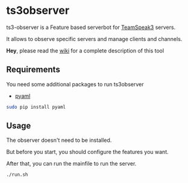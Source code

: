 ts3observer
============

ts3-observer is a Feature based serverbot for [TeamSpeak3] servers.

It allows to observe specific servers and manage clients and channels.

__Hey__, please read the [wiki] for a complete description of this tool


Requirements
------------

You need some additional packages to run ts3observer

* [pyaml]

```sh
sudo pip install pyaml
```

Usage
-----

The observer doesn't need to be installed.

But before you start, you should configure the features you want.

After that, you can run the mainfile to run the server.

```sh
./run.sh
```


[TeamSpeak3]:http://www.teamspeak.com/?page=teamspeak3
[wiki]:https://github.com/HWDexperte/ts3observer/wiki
[pyaml]:https://pypi.python.org/pypi/pyaml